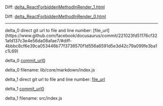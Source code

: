 Diff: [delta_ReactForbiddenMethodInRender_1.html](./delta_ReactForbiddenMethodInRender_1.html)

Diff: [delta_ReactForbiddenMethodInRender_0.html](./delta_ReactForbiddenMethodInRender_0.html)

<hr>
delta_0 direct git url to file and line number: [file_url](https://www.github.com/facebook/docusaurus/commit/221023fd51176cf321afd137c3e4e56da08afae7/#diff-4bbbc8cf6e39ca053446b77f3736570f1d556a6591d5e3d42c79a099fe3ba1c1L69)

delta_0 [commit_url0](https://www.github.com/facebook/docusaurus/commit/221023fd51176cf321afd137c3e4e56da08afae7)

delta_0 filename: lib/core/markdown/index.js



delta_1 direct git url to file and line number: [file_url](https://www.github.com/peterpme/apollo-tote/commit/77c0848622fef9843068627d59f64a3bef8742b9/#diff-bfe9874d239014961b1ae4e89875a6155667db834a410aaaa2ebe3cf89820556L92)

delta_1 [commit_url0](https://www.github.com/peterpme/apollo-tote/commit/77c0848622fef9843068627d59f64a3bef8742b9)

delta_1 filename: src/index.js



